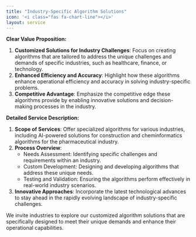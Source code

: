 ```yaml
---
title: "Industry-Specific Algorithm Solutions"
icon: '<i class="fas fa-chart-line"></i>'
layout: service
---
```


**Clear Value Proposition:**
1. **Customized Solutions for Industry Challenges**: Focus on creating algorithms that are tailored to address the unique challenges and demands of specific industries, such as healthcare, finance, or technology.
2. **Enhanced Efficiency and Accuracy**: Highlight how these algorithms enhance operational efficiency and accuracy in solving industry-specific problems.
3. **Competitive Advantage**: Emphasize the competitive edge these algorithms provide by enabling innovative solutions and decision-making processes in the industry.

**Detailed Service Description:**
1. **Scope of Services**: Offer specialized algorithms for various industries, including AI-powered solutions for construction and cheminformatics algorithms for the pharmaceutical industry.
2. **Process Overview**:
   - Needs Assessment: Identifying specific challenges and requirements within an industry.
   - Custom Development: Designing and developing algorithms that address these unique needs.
   - Testing and Validation: Ensuring the algorithms perform effectively in real-world industry scenarios.
3. **Innovative Approaches**: Incorporate the latest technological advances to stay ahead in the rapidly evolving landscape of industry-specific challenges.

We invite industries to explore our customized algorithm solutions that are specifically designed to meet their unique demands and enhance their operational capabilities.
